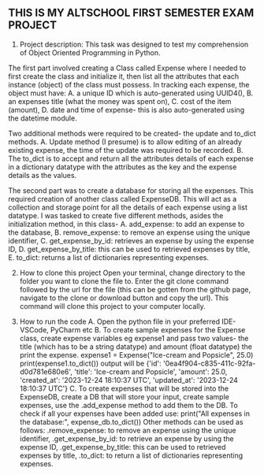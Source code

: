 ## THIS IS MY ALTSCHOOL FIRST SEMESTER EXAM PROJECT

1.	Project description:
This task was designed to test my comprehension of Object Oriented Programming in Python. 

The first part involved creating a Class called Expense where I needed to first create the class and initialize it, then list all the attributes that each instance (object) of the class must possess. 
In tracking each expense, the object must have: 
A. a unique ID which is auto-generated using UUID4(), 
B. an expenses title (what the money was spent on), 
C. cost of the item (amount), 
D. date and time of expense- this is also auto-generated using the datetime module. 

Two additional methods were required to be created- the update and to_dict methods. 
A. Update method (I presume) is to allow editing of an already existing expense, the time of the update was required to be recorded. 
B. The to_dict is to accept and return all the attributes details of each expense in a dictionary datatype with the attributes as the key and the expense details as the values.

The second part was to create a database for storing all the expenses. This required creation of another class called ExpenseDB. This will act as a collection and storage point for all the details of each expense using a list datatype. 
I was tasked to create five different methods, asides the initialization method, in this class- 
A. add_expense: to add an expense to the database, 
B. remove_expense: to remove an expense using the unique identifier, 
C. get_expense_by_id: retrieves an expense by using the expense ID, 
D. get_expense_by_title: this can be used to retrieved expenses by title, 
E. to_dict: returns a list of dictionaries representing expenses.

2.	How to clone this project
Open your terminal, change directory to the folder you want to clone the file to. Enter the git clone command followed by the url for the file (this can be gotten from the github page, navigate to the clone or download button and copy the url). This command will clone this project to your computer locally. 

3.	How to run the code
A. Open the python file in your preferred IDE- VSCode, PyCharm etc
B. To create sample expenses for the Expense class, create expense variables eg expense1 and pass two values- the title (which has to be a string datatype) and amount (float datatype) the print the expense.
expense1 = Expense("Ice-cream and Popsicle", 25.0)
print(expense1.to_dict())
output will be {'id': '0ea4f904-c835-411c-92fa-d0d781e680e6', 'title': 'Ice-cream and Popsicle', 'amount': 25.0, 'created_at': '2023-12-24 18:10:37 UTC', 'updated_at': '2023-12-24 18:10:37 UTC'}
C. To create expenses that will be stored into the ExpenseDB, create a DB that will store your input, create sample expenses, use the .add_expense method to add them to the DB. To check if all your expenses have been added use:
print("All expenses in the database:", expense_db.to_dict())
Other methods can be used as follows: .remove_expense: to remove an expense using the unique identifier, .get_expense_by_id: to retrieve an expense by using the expense ID, .get_expense_by_title: this can be used to retrieved expenses by title, .to_dict: to return a list of dictionaries representing expenses.
